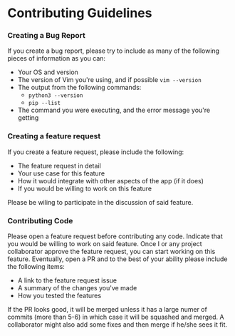 # Contributing Guidelines

### Creating a Bug Report

If you create a bug report, please try to include as many of the following pieces of information as you can:
* Your OS and version
* The version of Vim you're using, and if possible `vim --version`
* The output from the following commands:
  * `python3 --version`
  * `pip --list`
* The command you were executing, and the error message you're getting

### Creating a feature request

If you create a feature request, please include the following:
* The feature request in detail
* Your use case for this feature
* How it would integrate with other aspects of the app (if it does)
* If you would be willing to work on this feature

Please be wiling to participate in the discussion of said feature.

### Contributing Code

Please open a feature request before contributing any code. Indicate that you would be willing to work on said feature. Once I or any project collaborator approve the feature request, you can start working on this feature. Eventually, open a PR and to the best of your ability please include the following items:

* A link to the feature request issue
* A summary of the changes you've made
* How you tested the features 

If the PR looks good, it will be merged unless it has a large numer of commits (more than 5-6) in which case it will be squashed and merged. A collaborator might also add some fixes and then merge if he/she sees it fit.

